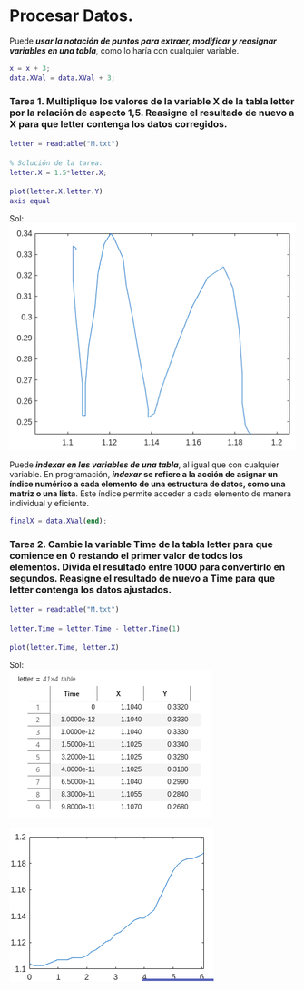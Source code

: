# Procesar Datos.

Puede ***usar la notación de puntos para extraer, modificar y reasignar variables en una tabla***, como lo haría con cualquier variable. 

```MatLab
x = x + 3;
data.XVal = data.XVal + 3;
```

### Tarea 1.  Multiplique los valores de la variable X de la tabla letter por la relación de aspecto 1,5. Reasigne el resultado de nuevo a X para que letter contenga los datos corregidos.

```MatLab
letter = readtable("M.txt")

% Solución de la tarea:
letter.X = 1.5*letter.X;

plot(letter.X,letter.Y)
axis equal
```
Sol:  
![](https://github.com/jm-quintas/MachineLearningMATLAB/blob/main/img/Captura%20desde%202025-02-12%2013-21-47.png)

Puede ***indexar en las variables de una tabla***, al igual que con cualquier variable. En programación, ***indexar*** **se refiere a la acción de asignar un índice numérico a cada elemento de una estructura de datos, como una matriz o una lista**. Este índice permite acceder a cada elemento de manera individual y eficiente.

```MatLab
finalX = data.XVal(end);
```

### Tarea 2.  Cambie la variable Time de la tabla letter para que comience en 0 restando el primer valor de todos los elementos. Divida el resultado entre 1000 para convertirlo en segundos. Reasigne el resultado de nuevo a Time para que letter contenga los datos ajustados.

```MatLab
letter = readtable("M.txt")

letter.Time = letter.Time - letter.Time(1)

plot(letter.Time, letter.X)
```
Sol:  
![](https://github.com/jm-quintas/MachineLearningMATLAB/blob/main/img/Captura%20desde%202025-02-12%2014-51-49.png)

![](https://github.com/jm-quintas/MachineLearningMATLAB/blob/main/img/Captura%20desde%202025-02-12%2014-52-52.png)
